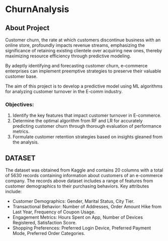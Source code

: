 # ChurnAnalysis
<!DOCTYPE html>
<html>
<head>
</head>
<body>

<h2>About Project</h2>
<p>Customer churn, the rate at which customers discontinue business with an online store, profoundly impacts revenue streams, emphasizing the significance of retaining existing clientele over acquiring new ones, thereby maximizing resource efficiency through predictive modeling.</p>

<p>By adeptly identifying and forecasting customer churn, e-commerce enterprises can implement preemptive strategies to preserve their valuable customer base.</p>

<p>The aim of this project is to develop a predictive model using ML algorithms for analyzing customer turnover in the E-comm industry.</p>

<h3>Objectives:</h3>
<ol>
  <li>Identify the key features that impact customer turnover in E-commerce.</li>
  <li>Determine the optimal algorithm from RF and LR for accurately predicting customer churn through thorough evaluation of performance metrics.</li>
  <li>Formulate customer retention strategies based on insights gleaned from the analysis.</li>
</ol>

<h2>DATASET</h2>
<p>The dataset was obtained from Kaggle and contains 20 columns with a total of 5630 records containing information about customers of an e-commerce company. The records above dataset includes a range of features from customer demographics to their purchasing behaviors. Key attributes include:</p>

<ul>
  <li>Customer Demographics: Gender, Marital Status, City Tier.</li>
  <li>Transactional Behavior: Number of Addresses, Order Amount Hike from Last Year, Frequency of Coupon Usage.</li>
  <li>Engagement Metrics: Hours Spent on App, Number of Devices Registered, Satisfaction Score.</li>
  <li>Shopping Preferences: Preferred Login Device, Preferred Payment Mode, Preferred Order Categories.</li>
</ul>

</body>
</html>
